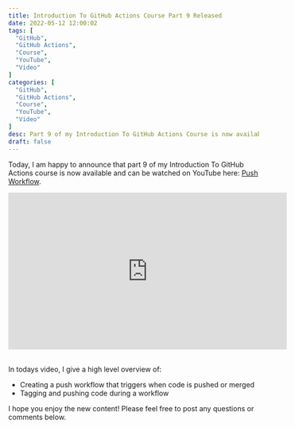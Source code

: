 ```yaml
---
title: Introduction To GitHub Actions Course Part 9 Released
date: 2022-05-12 12:00:02
tags: [
  "GitHub",
  "GitHub Actions",
  "Course",
  "YouTube",
  "Video"
]
categories: [
  "GitHub",
  "GitHub Actions",
  "Course",
  "YouTube",
  "Video"
]
desc: Part 9 of my Introduction To GitHub Actions Course is now available!
draft: false
---
```


Today, I am happy to announce that part 9 of my Introduction To GitHub Actions course is now available and can be watched on YouTube here: <a href="https://youtu.be/FanJf-RFPAQ" target="_blank">Push Workflow</a>.

<div style="text-align: center;"><iframe width="560" height="315" src="https://www.youtube.com/embed/FanJf-RFPAQ" title="YouTube video player" frameborder="0" allow="accelerometer; autoplay; clipboard-write; encrypted-media; gyroscope; picture-in-picture" allowfullscreen></iframe></div><br />

In todays video, I give a high level overview of:

* Creating a push workflow that triggers when code is pushed or merged
* Tagging and pushing code during a workflow

I hope you enjoy the new content! Please feel free to post any questions or comments below.
